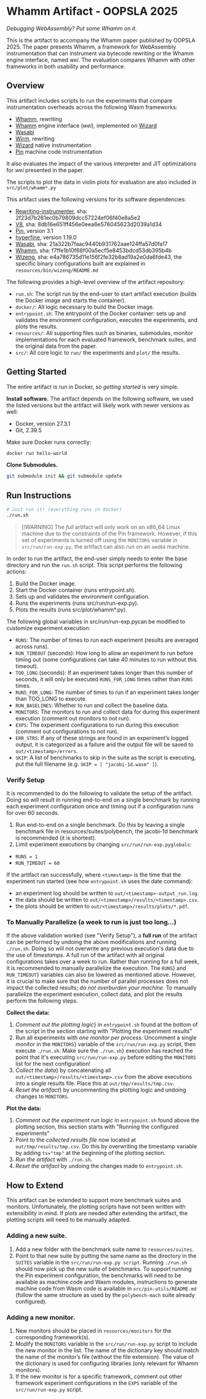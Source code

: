 # Whamm Artifact - OOPSLA 2025 #

_Debugging WebAssembly? Put some Whamm on it._

This is the artifact to accompany the Whamm paper published by OOPSLA 2025.
The paper presents Whamm, a framework for WebAssembly instrumentation that can instrument
via bytecode rewriting or the Whamm engine interface, named _wei_. The evaluation compares
Whamm with other frameworks in both usability and performance.

## Overview ##

This artifact includes scripts to run the experiments that compare instrumentation overheads across the following Wasm frameworks:
- [Whamm](https://github.com/ejrgilbert/whamm), rewriting
- [Whamm](https://github.com/ejrgilbert/whamm) engine interface (_wei_), implemented on [Wizard](https://github.com/titzer/wizard-engine)
- [Wasabi](http://wasabi.software-lab.org/)
- [Wirm](https://github.com/composablesys/wirm), rewriting
- [Wizard](https://github.com/titzer/wizard-engine) native instrumentation
- [Pin](https://www.intel.com/content/www/us/en/developer/articles/tool/pin-a-dynamic-binary-instrumentation-tool.html) machine code instrumentation

It also evaluates the impact of the various interpreter and JIT optimizations for _wei_ presented in the paper.

The scripts to plot the data in violin plots for evaluation are also included in `src/plot/whamm*.py`

This artifact uses the following versions for its software dependencies:
- [Rewriting-instrumenter](https://github.com/ejrgilbert/rewriting-instrumenter), sha: 2f23d7b261ec0b79809dcc57224ef06f40e8a5e2
- [V8](https://v8.dev/docs/source-code), sha: 8db16e651ff456e0eea6e576045623d2039a1d34
- [Pin](https://www.intel.com/content/www/us/en/developer/articles/tool/pin-a-dynamic-binary-instrumentation-tool.html), version 3.1
- [hyperfine](https://github.com/sharkdp/hyperfine), version 1.19.0
- [Wasabi](https://github.com/danleh/wasabi), sha: 21a322b7faac9440b931762aae124ffa57d0fa17
- [Whamm](https://github.com/ejrgilbert/whamm), sha: f7ffe1b10f68f00a5ecf5e8453bdcd53db395b4b
- [Wizeng](https://github.com/ejrgilbert/wizard-engine), sha: e4a786735d11e156f2fe32b8ad19a2e0da6fde43, the specific binary configurations built are explained in `resources/bin/wizeng/README.md`

The following provides a high-level overview of the artifact repository:
- `run.sh`: The script run by the end-user to start artifact execution (builds the Docker image and starts the container).
- `docker/`: All logic necessary to build the Docker image.
- `entrypoint.sh`: The entrypoint of the Docker container: sets up and validates the environment configuration, executes the experiments, and plots the results.
- `resources/`: All supporting files such as binaries, submodules, monitor implementations for each evaluated framework, benchmark suites, and the original data from the paper.
- `src/`: All core logic to `run/` the experiments and `plot/` the results.

## Getting Started ##

The entire artifact is run in Docker, so _getting started_ is very simple.

**Install software.** The artifact depends on the following software, we used the listed versions but the artifact will likely work with newer versions as well:
- Docker, version 27.3.1
- Git, 2.39.5

Make sure Docker runs correctly:
```bash
docker run hello-world
```

**Clone Submodules.**
```bash
git submodule init && git submodule update
```

## Run Instructions ##

```bash
# Just run it! (everything runs in docker)
./run.sh
```

> [!WARNING] The _full_ artifact will only work on an x86_64 Linux machine due to the constraints of the Pin framework.
> However, if this set of experiments is turned off using the `MONITORS` variable in `src/run/run-exp.py`, the artifact can also run on an `amd64` machine.

In order to run the artifact, the end-user simply needs to enter the base directory and run the `run.sh` script. This script performs the following actions:
1. Build the Docker image.
2. Start the Docker container (runs entrypoint.sh).
3. Sets up and validates the environment configuration.
4. Runs the experiments (runs src/run/run-exp.py).
5. Plots the results (runs src/plot/whamm*.py).

The following global variables in src/run/run-exp.pycan be modified to customize experiment execution:
- `RUNS`: The number of times to run each experiment (results are averaged across runs).
- `RUN_TIMEOUT` (seconds): How long to allow an experiment to run before timing out (some configurations can take 40 minutes to run without this timeout).
- `TOO_LONG` (seconds): If an experiment takes longer than this number of seconds, it will only be executed `RUNS_FOR_LONG` times rather than `RUNS` times.
- `RUNS_FOR_LONG`: The number of times to run if an experiment takes longer than TOO_LONG
to execute.
- `RUN_BASELINES`: Whether to run and collect the baseline data.
- `MONITORS`: The monitors to run and collect data for during this experiment execution (comment out monitors to not run).
- `EXPS`: The experiment configurations to run during this execution (comment out configurations to not run).
- `ERR_STRS`: If any of these strings are found in an experiment’s logged output, it is categorized as a failure and the output file will be saved to `out/<timestamp>/errors`.
- `SKIP`: A list of benchmarks to skip in the suite as the script is executing, put the full filename (e.g. `SKIP = [ "jacobi-1d.wasm" ]`).

### Verify Setup ###

It is recommended to do the following to validate the setup of the artifact. Doing so will result  in running end-to-end on a single benchmark by running each experiment configuration once and  timing out if a configuration runs for over 60 seconds.
1. Run end-to-end on a single benchmark. Do this by leaving a single benchmark file in resources/suites/polybench, the jacobi-1d benchmark is recommended (it is shortest).
2. Limit experiment executions by changing `src/run/run-exp.pyglobals`:
- `RUNS = 1`
- `RUN_TIMEOUT = 60`

If the artifact ran successfully, where `<timestamp>` is the time that the experiment run started (see how `entrypoint.sh` uses the date command):
- an experiment log should be written to `out/<timestamp>-output_run.log`.
- the data should be written to `out/<timestamp>/results/<timestamp>.csv`.
- the plots should be written to `out/<timestamp>/results/plots/*.pdf`.

### To Manually Parallelize (a week to run is just too long...) ###

If the above validation worked (see "Verify Setup"), a **full run** of the artifact can be performed by undoing the above modifications and running `./run.sh`.
Doing so will not overwrite any previous execution's data due to the use of _timestamps_.
A full run of the artifact with all original configurations takes over a week to run.
Rather than running for a full week, it is recommended to manually parallelize the execution.
The `RUNS`} and `RUN_TIMEOUT`} variables can also be lowered as mentioned above.
However, it is crucial to make sure that the number of parallel processes does not impact the collected results; _do not overburden your machine_.
To manually parallelize the experiment execution, collect data, and plot the results perform the following steps.

**Collect the data:**
1. _Comment out the plotting logic_} in `entrypoint.sh` found at the bottom of the script in the section starting with "Plotting the experiment results"
2. Run all experiments with _one monitor per process_.
   Uncomment a single monitor in the `MONITORS`} variable of the `src/run/run-exp.py` script, then execute `./run.sh`. 
   Make sure the `./run.sh`} execution has reached the point that it's executing `src/run/run-exp.py` before editing the `MONITORS` list for the next configuration!
3. _Collect the data_} by concatenating all `out/<timestamp>/results/<timestamp>.csv` from the above executions into a single results file.
   Place this at `out/tmp/results/tmp.csv`.
4. _Reset the artifact_} by uncommenting the plotting logic and undoing changes to `MONITORS`.

**Plot the data:**
1. _Comment out the experiment run logic_ in `entrypoint.sh` found above the plotting section, this section starts with "Running the configured experiments"
2. Point to the _collected results file_ now located at `out/tmp/results/tmp.csv`.
   Do this by overwriting the timestamp variable by adding `ts="tmp"` at the beginning of the plotting section.
3. _Run the artifact_ with `./run.sh`.
4. _Reset the artifact_ by undoing the changes made to `entrypoint.sh`.

## How to Extend ##

This artifact can be extended to support more benchmark suites and monitors. Unfortunately, the
plotting scripts have not been written with extensibility in mind. If plots are needed after extending
the artifact, the plotting scripts will need to be manually adapted.
 
### Adding a new suite. ###
1. Add a new folder with the benchmark suite name to `resources/suites`.
2. Point to that new suite by putting the same name as the directory in the `SUITES` variable in the `src/run/run-exp.py script`.
   Running `./run.sh` should now pick up the new suite of benchmarks.
   To support running the Pin experiment configuration, the benchmarks will need to be available as machine code and Wasm modules, instructions to generate machine code from Wasm code is available in `src/pin-utils/README.md` (follow the same structure as used by the `polybench-mach` suite already configured).

### Adding a new monitor. ###
1. New monitors should be placed in `resources/monitors` for the corresponding framework(s).
2. Modify the `MONITORS` variable in the `src/run/run-exp.py` script to include the new monitor in the list. The name of the dictionary key should match the name of the monitor’s file (without the file extension). The value of the dictionary is used for configuring libraries (only relevant for Whamm monitors).
3. If the new monitor is for a specific framework, comment out other framework experiment
configurations in the `EXPS` variable of the `src/run/run-exp.py` script.
